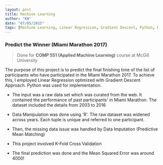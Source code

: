 ```yaml
---
layout: post
title: Machine Learning
author: "KN"
date: "07/05/2015"
tags: [Machine Learning, Linear Regression, Gradient Descent, Python, R]
---
```


### Predict the Winner (Miami Marathon 2017)

> Done for <strong>COMP 551 (Applied Machine Learning)</strong> course at McGill University


The purpose of this project is to predict the final finishing time of the list of participants who have participated in the Miami Marathon 2017. To achieve this, I employed Linear Regression optimized with Gradient Descent Approach. Python was used for implementation.  

* The input was a raw data set which was curated from the web. It contained the performance of past participants' in Miami Marathon. The dataset included the details from 2003 to 2016

* Data Manipulation was done using 'R'. The raw dataset was widened across years. Each tuple is unique and referred to one participant.

* Then, the missing data issue was handled by Data Imputation (Predictive Mean Matching)

* This project involved K-Fold Cross Validation

* The final prediction was done and the Mean Squared Error was around 4000!
